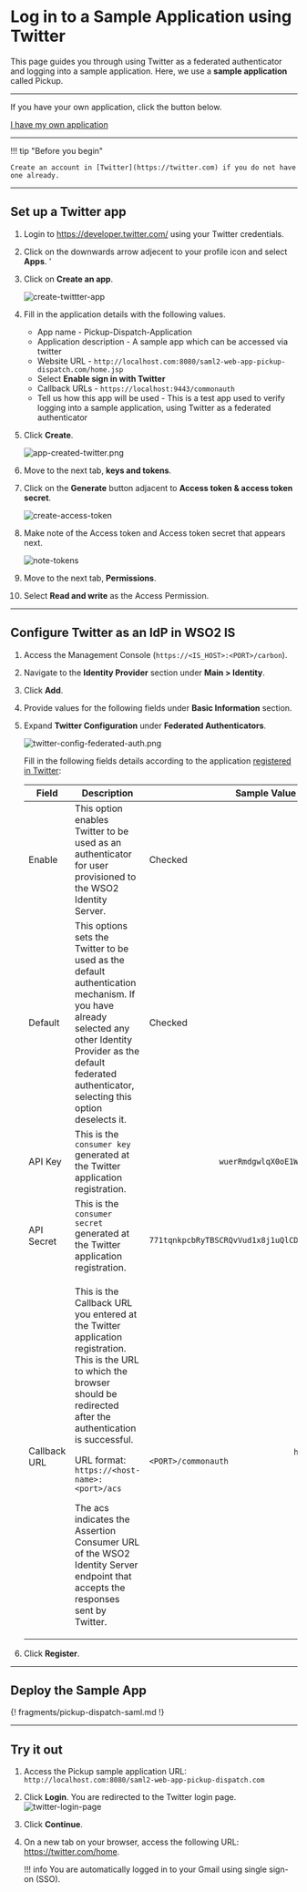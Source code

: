 # Log in to a Sample Application using Twitter

This page guides you through using Twitter as a federated authenticator and logging into a sample application. Here, we use a **sample application** called Pickup. 

----

If you have your own application, click the button below.

<a class="samplebtn_a" href="../../guides/identity-federation/twitter"   rel="nofollow noopener">I have my own application</a>

----

!!! tip "Before you begin"
    
    Create an account in [Twitter](https://twitter.com) if you do not have one already.

---

## Set up a Twitter app

1. Login to <https://developer.twitter.com/> using your Twitter credentials. 

2. Click on the downwards arrow adjecent to your profile icon and select **Apps**. '

3. Click on **Create an app**.
    
    ![create-twittter-app](../../../assets/img/samples/create-app-twitter.png)

4. Fill in the application details with the following values. 

    - App name - Pickup-Dispatch-Application
    - Application description - A sample app which can be accessed via twitter
    - Website URL - `http://localhost.com:8080/saml2-web-app-pickup-dispatch.com/home.jsp`
    - Select **Enable sign in with Twitter**
    - Callback URLs - `https://localhost:9443/commonauth`
    - Tell us how this app will be used - This is a test app used to verify logging into a sample application, using Twitter as a federated authenticator

5. Click  **Create**.

    ![app-created-twitter.png](../../../assets/img/samples/app-created-twitter.png)

6. Move to the next tab, **keys and tokens**. 

7. Click on the **Generate** button adjacent to **Access token & access token secret**. 

    ![create-access-token](../../../assets/img/samples/create-access-token.png)

8. Make note of the Access token and Access token secret that appears next. 

    ![note-tokens](../../../assets/img/samples/note-tokens.png)

9. Move to the next tab, **Permissions**. 

10. Select **Read and write** as the Access Permission. 

---

## Configure Twitter as an IdP in WSO2 IS 

1.  Access the Management Console (`https://<IS_HOST>:<PORT>/carbon`). 
1.  Navigate to the **Identity Provider** section under **Main \> Identity**.
2.  Click **Add**.
3.  Provide values for the following fields under **Basic Information** section.

4.  Expand **Twitter Configuration** under **Federated Authenticators**.

    ![twitter-config-federated-auth.png](../../../assets/img/samples/twitter-config-federated-auth.png)
    
    Fill in the following fields details according to the application
    [registered in Twitter](http://docs.inboundnow.com/guide/create-twitter-application/):

    <table>
    <thead>
    <tr class="header">
    <th>Field</th>
    <th>Description</th>
    <th>Sample Value</th>
    </tr>
    </thead>
    <tbody>
    <tr class="odd">
    <td>Enable</td>
    <td>This option enables Twitter to be used as an authenticator for user provisioned to the WSO2 Identity Server.</td>
    <td>Checked</td>
    </tr>
    <tr class="even">
    <td>Default</td>
    <td>This options sets the Twitter to be used as the default authentication mechanism. If you have already selected any other Identity Provider as the default federated authenticator, selecting this option deselects it.</td>
    <td>Checked</td>
    </tr>
    <tr class="odd">
    <td>API Key</td>
    <td>This is the <code>               consumer key              </code> generated at the Twitter application registration.</td>
    <td><code>               wuerRmdgwlqX0oE1WNDdsh17o              </code></td>
    </tr>
    <tr class="even">
    <td>API Secret</td>
    <td>This is the <code>               consumer secret              </code> generated at the Twitter application registration.</td>
    <td><div class="row">
    <code>                771tqnkpcbRyTBSCRQvVud1x8j1uQlCDpNZo3hRG0s4cEtsFky               </code>
    </div></td>
    </tr>
    <tr class="odd">
    <td>Callback URL</td>
    <td><p>This is the Callback URL you entered at the Twitter application registration. This is the URL to which the browser should be redirected after the authentication is successful.</p>
    <p>URL format: <code>                https://&lt;host-name&gt;:&lt;port&gt;/acs               </code></p>
    <p>The acs indicates the Assertion Consumer URL of the WSO2 Identity Server endpoint that accepts the responses sent by Twitter.</p></td>
    <td><code>                               https://&lt;IS_HOST&gt:&ltPORT&gt/commonauth                             </code></td>
    </tr>
    </tbody>
    </table>

5.  Click **Register**.

---

## Deploy the Sample App

{! fragments/pickup-dispatch-saml.md !}

---

## Try it out

1.  Access the Pickup sample application URL:
    `http://localhost.com:8080/saml2-web-app-pickup-dispatch.com`
2.  Click **Login**. You are redirected to the Twitter login page.  
    ![twitter-login-page](../../../assets/img/samples/consent-twitter.png)
    
3.  Click **Continue**. 
4.  On a new tab on your browser, access the following URL:
    <https://twitter.com/home>.

    !!! info 
    	You are automatically logged in to your Gmail using single sign-on (SSO).